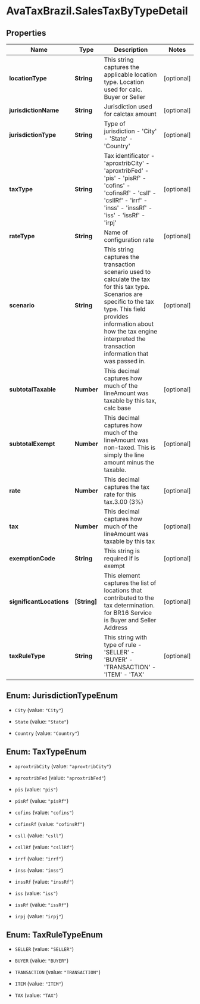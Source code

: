 # AvaTaxBrazil.SalesTaxByTypeDetail

## Properties
Name | Type | Description | Notes
------------ | ------------- | ------------- | -------------
**locationType** | **String** | This string captures the applicable location type. Location used for calc. Buyer or Seller | [optional] 
**jurisdictionName** | **String** | Jurisdiction used for calctax amount | [optional] 
**jurisdictionType** | **String** | Type of jurisdiction - &#39;City&#39; - &#39;State&#39; - &#39;Country&#39;  | [optional] 
**taxType** | **String** | Tax identificator - &#39;aproxtribCity&#39; - &#39;aproxtribFed&#39; - &#39;pis&#39; - &#39;pisRf&#39; - &#39;cofins&#39; - &#39;cofinsRf&#39; - &#39;csll&#39; - &#39;csllRf&#39; - &#39;irrf&#39; - &#39;inss&#39; - &#39;inssRf&#39; - &#39;iss&#39; - &#39;issRf&#39; - &#39;irpj&#39;  | [optional] 
**rateType** | **String** | Name of configuration rate | [optional] 
**scenario** | **String** | This string captures the transaction scenario used to calculate the tax for this tax type. Scenarios are specific to the tax type. This field provides information about how the tax engine interpreted the transaction information that was passed in. | [optional] 
**subtotalTaxable** | **Number** | This decimal captures how much of the lineAmount was taxable by this tax, calc base | [optional] 
**subtotalExempt** | **Number** | This decimal captures how much of the lineAmount was non-taxed. This is simply the line amount minus the taxable. | [optional] 
**rate** | **Number** | This decimal captures the tax rate for this tax.3.00 (3%) | [optional] 
**tax** | **Number** | This decimal captures how much of the lineAmount was taxable by this tax | [optional] 
**exemptionCode** | **String** | This string is required if is exempt | [optional] 
**significantLocations** | **[String]** | This element captures the list of locations that contributed to the tax determination. for BR16 Service is Buyer and Seller Address | [optional] 
**taxRuleType** | **String** | This string with type of rule - &#39;SELLER&#39; - &#39;BUYER&#39; - &#39;TRANSACTION&#39; - &#39;ITEM&#39; - &#39;TAX&#39;  | [optional] 


<a name="JurisdictionTypeEnum"></a>
## Enum: JurisdictionTypeEnum


* `City` (value: `"City"`)

* `State` (value: `"State"`)

* `Country` (value: `"Country"`)




<a name="TaxTypeEnum"></a>
## Enum: TaxTypeEnum


* `aproxtribCity` (value: `"aproxtribCity"`)

* `aproxtribFed` (value: `"aproxtribFed"`)

* `pis` (value: `"pis"`)

* `pisRf` (value: `"pisRf"`)

* `cofins` (value: `"cofins"`)

* `cofinsRf` (value: `"cofinsRf"`)

* `csll` (value: `"csll"`)

* `csllRf` (value: `"csllRf"`)

* `irrf` (value: `"irrf"`)

* `inss` (value: `"inss"`)

* `inssRf` (value: `"inssRf"`)

* `iss` (value: `"iss"`)

* `issRf` (value: `"issRf"`)

* `irpj` (value: `"irpj"`)




<a name="TaxRuleTypeEnum"></a>
## Enum: TaxRuleTypeEnum


* `SELLER` (value: `"SELLER"`)

* `BUYER` (value: `"BUYER"`)

* `TRANSACTION` (value: `"TRANSACTION"`)

* `ITEM` (value: `"ITEM"`)

* `TAX` (value: `"TAX"`)




